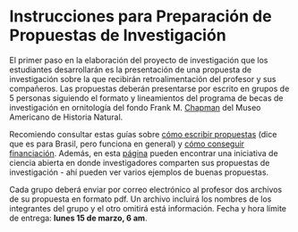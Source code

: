 # Instrucciones para Preparación de Propuestas de Investigación

El primer paso en la elaboración del proyecto de investigación que los estudiantes desarrollarán es la presentación de una propuesta de investigación sobre la que recibirán retroalimentación del profesor y sus compañeros. Las propuestas deberán presentarse por escrito en grupos de 5 personas siguiendo el formato y lineamientos del programa de becas de investigación en ornitología del fondo Frank M. [Chapman](https://www.amnh.org/research/vertebrate-zoology/ornithology/grants) del Museo Americano de Historia Natural.

Recomiendo consultar estas guías sobre [cómo escribir propuestas](https://journals.plos.org/ploscompbiol/article?id=10.1371/journal.pcbi.1005289) (dice que es para Brasil, pero funciona en general) y [cómo conseguir financiación](https://journals.plos.org/ploscompbiol/article?id=10.1371/journal.pcbi.0020012). Además, en esta [página](https://www.ogrants.org/) pueden encontrar una iniciativa de ciencia abierta en donde investigadores comparten sus propuestas de investigación - ahí pueden ver varios ejemplos de buenas propuestas.

Cada grupo deberá enviar por correo electrónico al profesor dos archivos de su propuesta en formato pdf. Un archivo incluirá los nombres de los integrantes del grupo y el otro omitirá está información. Fecha y hora límite de entrega: **lunes 15 de marzo, 6 am**.


